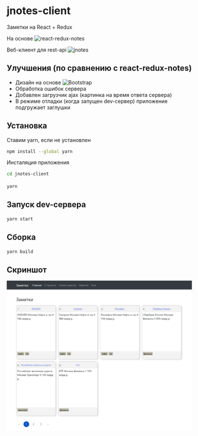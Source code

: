 # jnotes-client

Заметки на React + Redux

На основе ![react-redux-notes](https://github.com/scriptfuture/react-redux-notes)

Веб-клиент для rest-api ![jnotes](https://github.com/scriptfuture/jnotes)

## Улучшения (по сравнению с react-redux-notes)

- Дизайн на основе ![Bootstrap](https://github.com/twbs/bootstrap)
- Обработка ошибок сервера
- Добавлен загрузчик ajax (картинка на время ответа сервера)
- В режиме отладки (когда запущен dev-сервер) приложение подгружает заглушки

## Установка

Cтавим yarn, если не установлен
```bash
npm install --global yarn
```

Инсталяция приложения
```bash
cd jnotes-client

yarn
```

## Запуск dev-сервера

```bash
yarn start
```

## Сборка

```bash
yarn build
```

## Скриншот
![Скриншот](screenshot-v2.png)